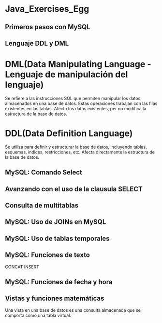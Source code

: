# Java_Exercises_Egg

## Primeros pasos con MySQL 

## Lenguaje DDL y DML 
# DML(Data Manipulating Language - Lenguaje de manipulación del lenguaje)
Se refiere a las instrucciones SQL que permiten manipular los datos almacenados en una base de datos. Estas operaciones trabajan con las filas existentes en las tablas.
Afecta los datos existentes, per no modifica la estructura de la base de datos.
# DDL(Data Definition Language)
Se utiliza para definir y estructurar la base de datos, incluyendo tablas, esquemas, indices, restricciones, etc.
Afecta directamente la estructura de la base de datos. 

## MySQL: Comando Select 


## Avanzando con el uso de la clausula SELECT 


## Consulta de multitablas


## MySQL: Uso de JOINs en MySQL 


## MySQL: Uso de tablas temporales


## MySQL: Funciones de texto
CONCAT
INSERT

## MySQL: Funciones de fecha y hora

## Vistas y funciones matemáticas
Una vista en una base de datos es una consulta almacenada que se comporta
como una tabla virtual.

## 

